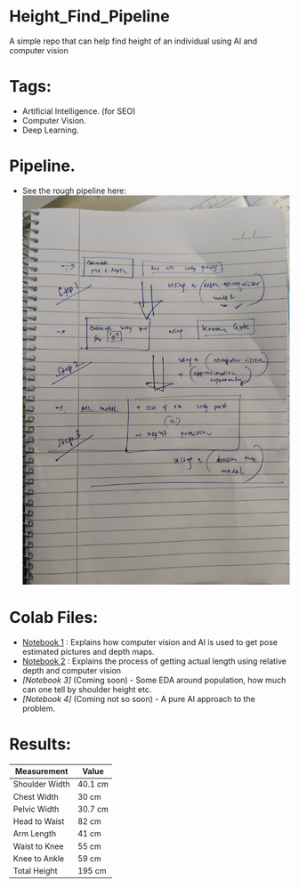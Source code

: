 # Height_Find_Pipeline
A simple repo that can help find height of an individual using AI and computer vision

# Tags:
- Artificial Intelligence. (for SEO)
- Computer Vision.
- Deep Learning.

# Pipeline.

- See the rough pipeline here:
<img src="process_0.jpg" height="700" width="500"></img>


# Colab Files:
- [Notebook 1](https://colab.research.google.com/drive/1l5jeDQ8k2RgfJWENFBIBnECZ89dyX78w?usp=sharing) : Explains how computer vision and AI is used to get pose estimated pictures and depth maps.
- [Notebook 2](https://colab.research.google.com/drive/1l5jeDQ8k2RgfJWENFBIBnECZ89dyX78w?usp=sharing) : Explains the process of getting actual length using relative depth and computer vision
- _[Notebook 3]_ (Coming soon) - Some EDA around population, how much can one tell by shoulder height etc.
- _[Notebook 4]_ (Coming not so soon) - A pure AI approach to the problem.

# Results:

| Measurement       | Value  |
|-------------------|--------|
| Shoulder Width    | 40.1 cm|
| Chest Width       | 30 cm  |
| Pelvic Width      | 30.7 cm|
| Head to Waist     | 82 cm  |
| Arm Length        | 41 cm  |
| Waist to Knee     | 55 cm  |
| Knee to Ankle     | 59 cm  |
| Total Height      | 195 cm |
